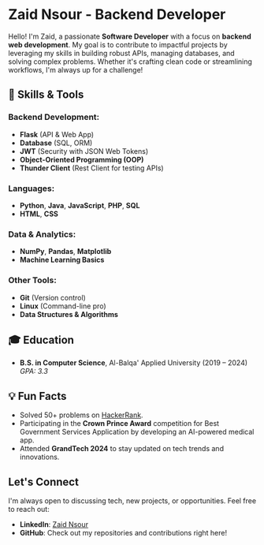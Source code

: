 # Zaid Nsour - Backend Developer

Hello! I'm Zaid, a passionate **Software Developer** with a focus on **backend web development**. My goal is to contribute to impactful projects by leveraging my skills in building robust APIs, managing databases, and solving complex problems. Whether it's crafting clean code or streamlining workflows, I'm always up for a challenge!

## 🔧 Skills & Tools

### Backend Development:
- **Flask** (API & Web App)
- **Database** (SQL, ORM)
- **JWT** (Security with JSON Web Tokens)
- **Object-Oriented Programming (OOP)**
- **Thunder Client** (Rest Client for testing APIs)

### Languages:
- **Python**, **Java**, **JavaScript**, **PHP**, **SQL**
- **HTML**, **CSS**

### Data & Analytics:
- **NumPy**, **Pandas**, **Matplotlib**
- **Machine Learning Basics**

### Other Tools:
- **Git** (Version control)
- **Linux** (Command-line pro)
- **Data Structures & Algorithms** 


## 🎓 Education
- **B.S. in Computer Science**, Al-Balqa' Applied University (2019 – 2024)  
  *GPA: 3.3*


## 💡 Fun Facts

- Solved 50+ problems on [HackerRank](https://www.hackerrank.com/profile/zaidnsour12).
- Participating in the **Crown Prince Award** competition for Best Government Services Application by developing an AI-powered medical app.
- Attended **GrandTech 2024** to stay updated on tech trends and innovations.

## Let's Connect
I'm always open to discussing tech, new projects, or opportunities. Feel free to reach out:  
- **LinkedIn**: [Zaid Nsour](www.linkedin.com/in/zaid-nsour-2075632a8)  
- **GitHub**: Check out my repositories and contributions right here!


<!---
zaidNsour/zaidNsour is a ✨ special ✨ repository because its `README.md` (this file) appears on your GitHub profile.
You can click the Preview link to take a look at your changes.
--->
